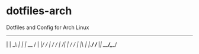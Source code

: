# dotfiles-arch

Dotfiles and Config for Arch Linux

______ _      ______
| | __\ | |    |_ __  /
| |_/ / |       / /
|    /| |      / /
| |\ \| |____./ /___
|_| \_\_____/\_____/


